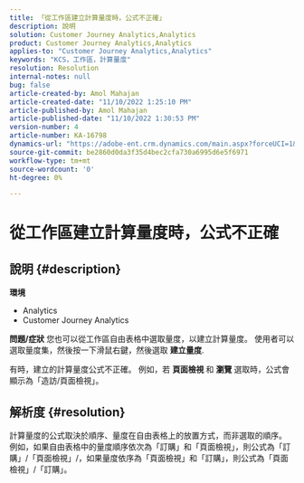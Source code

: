```yaml
---
title: 「從工作區建立計算量度時，公式不正確」
description: 說明
solution: Customer Journey Analytics,Analytics
product: Customer Journey Analytics,Analytics
applies-to: "Customer Journey Analytics,Analytics"
keywords: "KCS，工作區，計算量度"
resolution: Resolution
internal-notes: null
bug: false
article-created-by: Amol Mahajan
article-created-date: "11/10/2022 1:25:10 PM"
article-published-by: Amol Mahajan
article-published-date: "11/10/2022 1:30:53 PM"
version-number: 4
article-number: KA-16798
dynamics-url: "https://adobe-ent.crm.dynamics.com/main.aspx?forceUCI=1&pagetype=entityrecord&etn=knowledgearticle&id=83b1fb14-fb60-ed11-9561-6045bd006268"
source-git-commit: be2860d0da3f35d4bec2cfa730a6995d6e5f6971
workflow-type: tm+mt
source-wordcount: '0'
ht-degree: 0%

---
```


# 從工作區建立計算量度時，公式不正確

## 說明 {#description}

<b>環境</b>
- Analytics
- Customer Journey Analytics

<b>問題/症狀</b>
您也可以從工作區自由表格中選取量度，以建立計算量度。 使用者可以選取量度集，然後按一下滑鼠右鍵，然後選取 <b>建立量度</b>.

有時，建立的計算量度公式不正確。 例如，若 <b>頁面檢視 </b>和 <b>瀏覽</b> 選取時，公式會顯示為「造訪/頁面檢視」。


## 解析度 {#resolution}


計算量度的公式取決於順序、量度在自由表格上的放置方式，而非選取的順序。 例如，如果自由表格中的量度順序依次為「訂購」和「頁面檢視」，則公式為「訂購」/「頁面檢視」/，如果量度依序為「頁面檢視」和「訂購」，則公式為「頁面檢視」/「訂購」。
